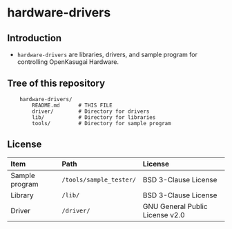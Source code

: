 # hardware-drivers

## Introduction

- `hardware-drivers` are  libraries, drivers, and sample program for controlling OpenKasugai Hardware.

## Tree of this repository
```
	hardware-drivers/
		README.md      # THIS FILE
		driver/        # Directory for drivers  
		lib/           # Directory for libraries
		tools/         # Directory for sample program
```

## License

|Item|Path|License|
|:--|:--|:--|
|Sample program|`/tools/sample_tester/`|BSD 3-Clause License|
|Library|`/lib/`|BSD 3-Clause License|
|Driver|`/driver/`|GNU General Public License v2.0|
